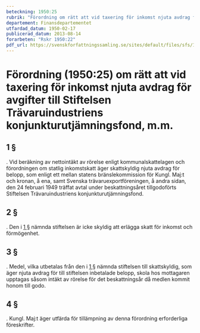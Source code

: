 ```yaml
---
beteckning: 1950:25
rubrik: "Förordning om rätt att vid taxering för inkomst njuta avdrag för avgifter till Stiftelsen Trävaruindustriens konjunkturutjämningsfond, m.m."
departement: Finansdepartementet
utfardad_datum: 1950-02-17
publicerad_datum: 2013-08-14
forarbeten: "Rskr 1950:22"
pdf_url: https://svenskforfattningssamling.se/sites/default/files/sfs/1950-02/SFS1950-25.pdf
---
```


# Förordning (1950:25) om rätt att vid taxering för inkomst njuta avdrag för avgifter till Stiftelsen Trävaruindustriens konjunkturutjämningsfond, m.m.

## 1 §

. Vid beräkning av nettointäkt av rörelse enligt kommunalskattelagen och förordningen om statlig inkomstskatt äger skattskyldig njuta avdrag för belopp, som enligt ett mellan statens bränslekommission för Kungl. Maj:t och kronan, å ena, samt Svenska trävaruexportföreningen, å andra sidan, den 24 februari 1949 träffat avtal under beskattningsåret tillgodoförts Stiftelsen Trävaruindustriens konjunkturutjämningsfond.

## 2 §

. Den i [1 §](#1) nämnda stiftelsen är icke skyldig att erlägga skatt för inkomst och förmögenhet.

## 3 §

. Medel, vilka utbetalas från den i [1 §](#1) nämnda stiftelsen till skattskyldig, som äger njuta avdrag för till stiftelsen inbetalade belopp, skola hos mottagaren upptagas såsom intäkt av rörelse för det beskattningsår då medlen kommit honom till godo.

## 4 §

. Kungl. Maj:t äger utfärda för tillämpning av denna förordning erforderliga föreskrifter.